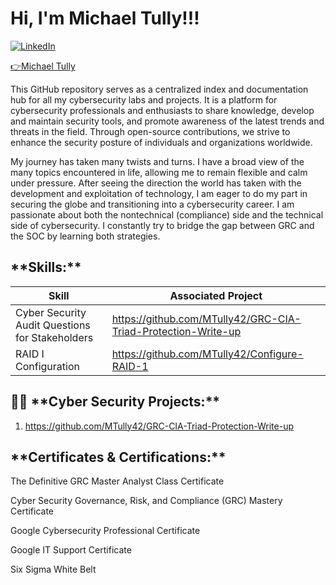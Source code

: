 <h1>Hi, I'm Michael Tully!!! </h1>

[![LinkedIn](https://img.shields.io/badge/LinkedIn-Profile-blue?logo=linkedin)](https://www.linkedin.com/in/michael-c-tully/)
<div class="badge-base LI-profile-badge" data-locale="en_US" data-size="large" data-theme="dark" data-type="VERTICAL" data-vanity="michael-c-tully" data-version="v1"><a class="badge-base__link LI-simple-link" href="https://www.linkedin.com/in/michael-c-tully?trk=profile-badge">👉Michael Tully</a></div>
              
This GitHub repository serves as a centralized index and documentation hub for all my cybersecurity labs and projects. It is a platform for cybersecurity professionals and enthusiasts to share knowledge, develop and maintain security tools, and promote awareness of the latest trends and threats in the field. Through open-source contributions, we strive to enhance the security posture of individuals and organizations worldwide.

My journey has taken many twists and turns. I have a broad view of the many topics encountered in life, allowing me to remain flexible and calm under pressure. After seeing the direction the world has taken with the development and exploitation of technology, I am eager to do my part in securing the globe and transitioning into a cybersecurity career. I am passionate about both the nontechnical (compliance) side and the technical side of cybersecurity. I constantly try to bridge the gap between GRC and the SOC by learning both strategies.

<h2>**Skills:**</h2>

|**Skill**                                         |**Associated Project**                               |
|--------------------------------------------------|-----------------------------------------------------|
|Cyber Security Audit Questions for Stakeholders   |  https://github.com/MTully42/GRC-CIA-Triad-Protection-Write-up<a>|                           
|RAID I  Configuration                             |  https://github.com/MTully42/Configure-RAID-1

<h2>👨‍💻 **Cyber Security Projects:**</h2>

1. https://github.com/MTully42/GRC-CIA-Triad-Protection-Write-up 
                                     







<h2> **Certificates & Certifications:**</h2>

The Definitive GRC Master Analyst Class Certificate

Cyber Security Governance, Risk, and Compliance (GRC) Mastery Certificate

Google Cybersecurity Professional Certificate

Google IT Support Certificate

Six Sigma White Belt 
 

